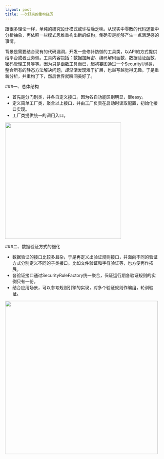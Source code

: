 ```yaml
---
layout: post
title: 一次舒爽的重构经历
---
```


跟很多理论一样，单纯的研究设计模式或许枯燥乏味。从现实中零散的代码逻辑中分析抽象，再依照一些模式思维重构出新的结构，倒确实是能够产生一点满足感的事情。

背景是需要结合现有的代码漏洞，开发一些修补防御的工具类，以API的方式提供给平台或者业务侧。工具内容包括：数据加解密、编码解码函数、数据验证函数、密码管理工具等等。因为只是函数工具而已，起初妄图通过一个SecurityUtil类，整合所有的静态方法解决问题，却渐渐发现难于扩展，也越写越觉得无趣。于是重新分析，并重构了下，然后世界就瞬间美好了。

###一、总体结构
*	首先是分门别类，并各自定义接口。因为各自功能区别明显，很easy。
*	定义简单工厂类，聚合以上接口，并由工厂负责在启动时读取配置，初始化接口实现。
*	工厂类提供统一的调用入口。

<img src="http://i1371.photobucket.com/albums/ag283/njzeroc/Develop/SecurityFactory_zpsf355117f.jpeg" width="380px"/>


###二、数据验证方式的细化

*	数据验证的接口比较多且杂，于是再定义出验证规则接口，并面向不同的验证方式分别定义不同的子类接口。比如文件验证和字符验证等，也方便再作拓展。
*	各验证接口通过SecurityRuleFactory统一聚合，保证运行期各验证规则的实例只有一份。
*	结合应用场景，可以参考规则引擎的实现，对多个验证规则作编组，轮训验证。

<img src="http://i1371.photobucket.com/albums/ag283/njzeroc/Develop/Validation-Rule_zpsf1414c99.jpeg" width="500px"/>
